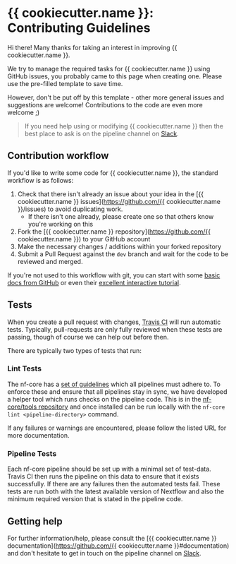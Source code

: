 # {{ cookiecutter.name }}: Contributing Guidelines

Hi there! Many thanks for taking an interest in improving {{ cookiecutter.name }}.

We try to manage the required tasks for {{ cookiecutter.name }} using GitHub issues, you probably came to this page when creating one. Please use the pre-filled template to save time.

However, don't be put off by this template - other more general issues and suggestions are welcome! Contributions to the code are even more welcome ;)

> If you need help using or modifying {{ cookiecutter.name }} then the best place to ask is on the pipeline channel on [Slack](https://nf-core-invite.herokuapp.com/).



## Contribution workflow
If you'd like to write some code for {{ cookiecutter.name }}, the standard workflow
is as follows:

1. Check that there isn't already an issue about your idea in the
   [{{ cookiecutter.name }} issues](https://github.com/{{ cookiecutter.name }}/issues) to avoid
   duplicating work.
    * If there isn't one already, please create one so that others know you're working on this
2. Fork the [{{ cookiecutter.name }} repository](https://github.com/{{ cookiecutter.name }}) to your GitHub account
3. Make the necessary changes / additions within your forked repository
4. Submit a Pull Request against the `dev` branch and wait for the code to be reviewed and merged.

If you're not used to this workflow with git, you can start with some [basic docs from GitHub](https://help.github.com/articles/fork-a-repo/) or even their [excellent interactive tutorial](https://try.github.io/).


## Tests
When you create a pull request with changes, [Travis CI](https://travis-ci.org/) will run automatic tests.
Typically, pull-requests are only fully reviewed when these tests are passing, though of course we can help out before then.

There are typically two types of tests that run:

### Lint Tests
The nf-core has a [set of guidelines](https://nf-co.re/developers/guidelines) which all pipelines must adhere to.
To enforce these and ensure that all pipelines stay in sync, we have developed a helper tool which runs checks on the pipeline code. This is in the [nf-core/tools repository](https://github.com/nf-core/tools) and once installed can be run locally with the `nf-core lint <pipeline-directory>` command.

If any failures or warnings are encountered, please follow the listed URL for more documentation.

### Pipeline Tests
Each nf-core pipeline should be set up with a minimal set of test-data.
Travis CI then runs the pipeline on this data to ensure that it exists successfully.
If there are any failures then the automated tests fail.
These tests are run both with the latest available version of Nextflow and also the minimum required version that is stated in the pipeline code.

## Getting help
For further information/help, please consult the [{{ cookiecutter.name }} documentation](https://github.com/{{ cookiecutter.name }}#documentation) and don't hesitate to get in touch on the pipeline channel on [Slack](https://nf-core-invite.herokuapp.com/).
